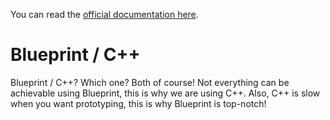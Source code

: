 You can read the [official documentation here](https://docs.unrealengine.com/en-US/Programming/index.html).

# Blueprint / C++
Blueprint / C++? Which one? Both of course! Not everything can be achievable using Blueprint, this is why we are using C++. Also, C++ is slow when you want prototyping, this is why Blueprint is top-notch!

